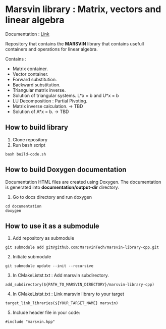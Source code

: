 # Marsvin library : Matrix, vectors and linear algebra

Documentation : [Link](https://juliusdiestra.github.io/marsvin-matrix-container-cpp/)

Repository that contains the **MARSVIN** library that contains usefull containers and operations for linear algebra.

Contains :

* Matrix container.
* Vector container.
* Forward substitution.
* Backward substitution.
* Triangular matrix inverse.
* Solution of triangular systems. L\*x = b and U\*x = b
* LU Decomposition : Partial Pivoting.
* Matrix inverse calculation.   -> TBD
* Solution of A\*x = b.         -> TBD

## How to build library

1. Clone repository
2. Run bash script
```
bash build-code.sh
```

## How to build Doxygen documentation

Documentation HTML files are created using Doxygen.
The documentation is generated into **documentation/output-dir** directory.

1. Go to docs directory and run doxygen

```
cd documentation
doxygen
```

## How to use it as a submodule

1. Add repository as submodule

```
git submodule add git@github.com:MarsvinTech/marsvin-library-cpp.git
```

2. Initiate submodule
```
git submodule update --init --recursive
```

3. In CMakeListst.txt : Add marsvin subdirectory.
```
add_subdirectory(${PATH_TO_MARSVIN_DIRECTORY}/marsvin-library-cpp)
```

4. In CMakeListst.txt : Link marsvin library to your target
```
target_link_libraries(${YOUR_TARGET_NAME} marsvin)
```

5. Include header file in your code:
```
#include "marsvin.hpp"
```



